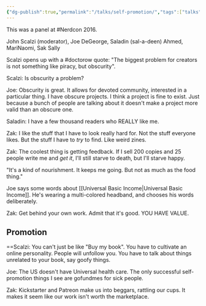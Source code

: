 ```yaml
---
{"dg-publish":true,"permalink":"/talks/self-promotion/","tags":["talks","writing","nerdcon"],"noteIcon":1}
---
```



This was a panel at #Nerdcon 2016.

John Scalzi (moderator), Joe DeGeorge, Saladin (sal-a-deen) Ahmed, MariNaomi, Sak Sally

Scalzi opens up with a #doctorow quote: "The biggest problem for creators is not something like piracy, but obscurity".

Scalzi: Is obscurity a problem?

Joe: Obscurity is great. It allows for devoted community, interested in a particular thing. I have obscure projects. I think a project is fine to exist. Just because a bunch of people are talking about it doesn't make a project more valid than an obscure one.

Saladin: I have a few thousand readers who REALLY like me.

Zak: I like the stuff that I have to look really hard for. Not the stuff everyone likes. But the stuff I have to *try* to find. Like weird zines.

Zak: The coolest thing is getting feedback. If I sell 200 copies and 25 people write me and *get it*, I'll still starve to death, but I'll starve happy.

"It's a kind of nourishment. It keeps me going. But not as much as the food thing."

Joe says some words about [[Universal Basic Income\|Universal Basic Income]]. He's wearing a multi-colored headband, and chooses his words deliberately.

Zak: Get behind your own work. Admit that it's good. YOU HAVE VALUE.

## Promotion

==Scalzi: You can't just be like "Buy my book". You have to cultivate an online personality. People will unfollow you. You have to talk about things unrelated to your book, say goofy things.

Joe: The US doesn't have Universal health care. The only successful self-promotion things I see are gofundmes for sick people. 

Zak: Kickstarter and Patreon make us into beggars, rattling our cups. It makes it seem like our work isn't worth the marketplace.
